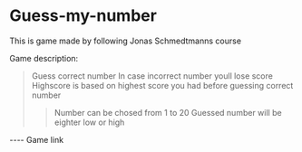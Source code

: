 # Guess-my-number

This is game made by following Jonas Schmedtmanns course

Game description:
> Guess correct number
> In case incorrect number youll lose score
> Highscore is based on highest score you had before guessing correct number
> > Number can be chosed from 1 to 20
> > Guessed number will be eighter low or high

---- Game link
